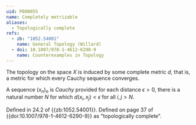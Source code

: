 ```yaml
---
uid: P000055
name: Completely metrizable
aliases:
  - Topologically complete
refs:
  - zb: "1052.54001"
    name: General Topology (Willard)
  - doi: 10.1007/978-1-4612-6290-9
    name: Counterexamples in Topology
---
```


The topology on the space $X$ is induced by some complete metric $d$,
that is, a metric for which every Cauchy sequence converges.

A sequence $(x_n)_n$ is *Cauchy* provided for each distance $\epsilon>0$, there is
a natural number $N$ for which $d(x_i,x_j)<\epsilon$ for all $i,j>N$.

Defined in 24.2 of {{zb:1052.54001}}.
Defined on page 37 of {{doi:10.1007/978-1-4612-6290-9}} as
"topologically complete".
